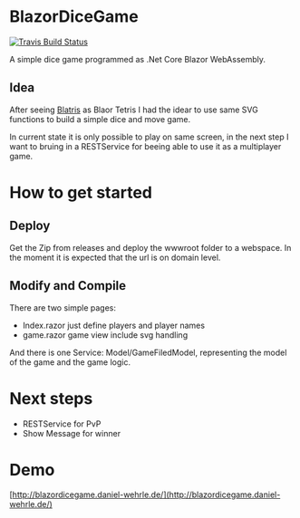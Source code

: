 # BlazorDiceGame

[![Travis Build Status](https://travis-ci.org/DanielHWe/BlazorDiceGame.svg?branch=master)](https://travis-ci.org/DanielHWe/BlazorDiceGame)

A simple dice game programmed as .Net Core Blazor WebAssembly.

## Idea

After seeing [Blatris](https://builtwithdot.net/project/183/blazor-experimental-tetris-bletris) as Blaor Tetris I had the idear to use same SVG functions to build a simple dice and move game.

In current state it is only possible to play on same screen, in the next step I want to bruing in a RESTService for beeing able to use it as a multiplayer game.

# How to get started

## Deploy

Get the Zip from releases and deploy the wwwroot folder to a webspace. In the moment it is expected that the url is on domain level.

## Modify and Compile

There are two simple pages:
* Index.razor just define players and player names
* game.razor game view include svg handling

And there is one Service:
Model/GameFiledModel, representing the model of the game and the game logic. 

# Next steps
* RESTService for PvP
* Show Message for winner

# Demo
[http://blazordicegame.daniel-wehrle.de/](http://blazordicegame.daniel-wehrle.de/)
